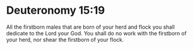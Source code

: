 # Deuteronomy 15:19

All the firstborn males that are born of your herd and flock you shall dedicate to the Lord your God. You shall do no work with the firstborn of your herd, nor shear the firstborn of your flock.
